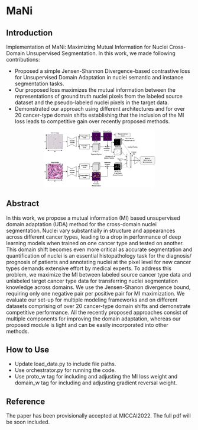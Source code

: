# MaNi

## Introduction

Implementation of MaNi: Maximizing Mutual Information for Nuclei Cross-Domain Unsupervised Segmentation. In this work, we made following contributions: 
- Proposed a simple Jensen-Shannon Divergence-based contrastive loss for Unsupervised Domain Adaptation in nuclei semantic and instance segmentation tasks. 
- Our proposed loss maximizes the mutual information between the representations of ground truth nuclei pixels from the labeled source dataset and the pseudo-labeled nuclei pixels in the target data.
- Demonstrated our approach using different architectures and for over 20 cancer-type domain shifts establishing that the inclusion of the MI loss leads to competitive gain over recently proposed methods. 
    
<p align="center">
    <img src="docs/mani.png" width="60%"/>
</p>    
    
## Abstract

In this work, we propose a mutual information (MI) based unsupervised domain adaptation (UDA) method for the cross-domain nuclei segmentation. Nuclei vary substantially in structure and appearances across different cancer types, leading to a drop in performance of deep learning models when trained on one cancer type and tested on another. This domain shift becomes even more critical as accurate segmentation and quantification of nuclei is an essential histopathology task for the diagnosis/ prognosis of patients and annotating nuclei at the pixel level for new cancer types demands extensive effort by medical experts. To address this problem, we maximize the MI between labeled source cancer type data and unlabeled target cancer type data for transferring nuclei segmentation knowledge across domains. We use the Jensen-Shanon divergence bound, requiring only one negative pair per positive pair for MI maximization. We evaluate our set-up for multiple modeling frameworks and on different datasets comprising of over 20 cancer-type domain shifts and demonstrate competitive performance. All the recently proposed approaches consist of multiple components for improving the domain adaptation, whereas our proposed module is light and can be easily incorporated into other methods.

## How to Use

- Update load_data.py to include file paths. 
- Use orchestrator.py for running the code. 
- Use proto_w tag for including and adjusting the MI loss weight and domain_w tag for including and adjusting gradient reversal weight.

## Reference

The paper has been provisionally accepted at MICCAI2022. The full pdf will be soon included.

